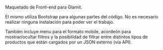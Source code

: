 Maquetado de Front-end para Glamit.

El mismo utiliza Bootstrap para algunas partes del código. No es necesario realizar ninguna instalación para poder ver el trabajo.

También incluye menu para el formato mobile, acordeón para mostrar/ocultar filtros y la posibilidad de filtrar entre distintos tipos de productos que están cargados por un JSON externo (vía API).